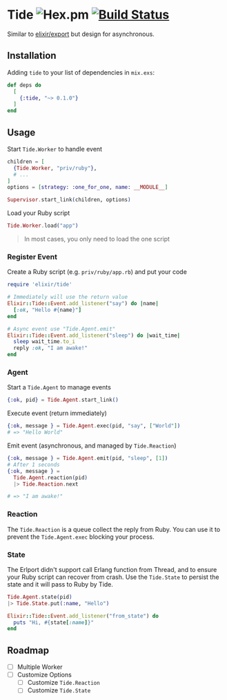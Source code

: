 Tide ![Hex.pm](https://img.shields.io/hexpm/v/tide) [![Build Status](https://travis-ci.com/elct9620/tide.ex.svg?branch=master)](https://travis-ci.com/elct9620/tide.ex)
===

Similar to [elixir/export](https://github.com/fazibear/export) but design for asynchronous.

## Installation

Adding `tide` to your list of dependencies in `mix.exs`:

```elixir
def deps do
  [
    {:tide, "~> 0.1.0"}
  ]
end
```

## Usage

Start `Tide.Worker` to handle event

```ex
children = [
  {Tide.Worker, "priv/ruby"},
  # ...
]
options = [strategy: :one_for_one, name: __MODULE__]

Supervisor.start_link(children, options)
```

Load your Ruby script

```ex
Tide.Worker.load("app")
```

> In most cases, you only need to load the one script

### Register Event

Create a Ruby script (e.g. `priv/ruby/app.rb`) and put your code

```ruby
require 'elixir/tide'

# Immediately will use the return value
Elixir::Tide::Event.add_listener("say") do |name|
  [:ok, "Hello #{name}"]
end

# Async event use "Tide.Agent.emit"
Elixir::Tide::Event.add_listener("sleep") do |wait_time|
  sleep wait_time.to_i
  reply :ok, "I am awake!"
end
```

### Agent

Start a `Tide.Agent` to manage events

```ex
{:ok, pid} = Tide.Agent.start_link()
```

Execute event (return immediately)

```ex
{:ok, message } = Tide.Agent.exec(pid, "say", ["World"])
# => "Hello World"
```

Emit event (asynchronous, and managed by `Tide.Reaction`)

```ex
{:ok, message } = Tide.Agent.emit(pid, "sleep", [1])
# After 1 seconds
{:ok, message } =
  Tide.Agent.reaction(pid)
  |> Tide.Reaction.next

# => "I am awake!"
```

### Reaction

The `Tide.Reaction` is a queue collect the reply from Ruby. You can use it to prevent the `Tide.Agent.exec` blocking your process.

### State

The Erlport didn't support call Erlang function from Thread, and to ensure your Ruby script can recover from crash.
Use the `Tide.State` to persist the state and it will pass to Ruby by Tide.

```ex
Tide.Agent.state(pid)
|> Tide.State.put(:name, "Hello")
```

```ruby
Elixir::Tide::Event.add_listener("from_state") do
  puts "Hi, #{state[:name]}"
end
```

## Roadmap

* [ ] Multiple Worker
* [ ] Customize Options
  * [ ] Customize `Tide.Reaction`
  * [ ] Customize `Tide.State`
